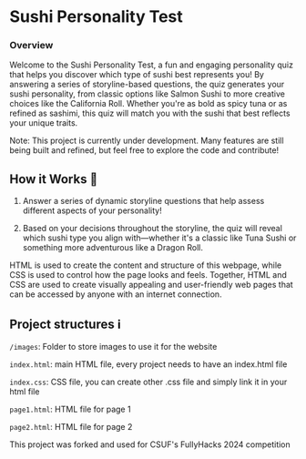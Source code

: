 # Sushi Personality Test 
### Overview


Welcome to the Sushi Personality Test, a fun and engaging personality quiz that helps you discover which type of sushi best represents you! By answering a series of storyline-based questions, the quiz generates your sushi personality, from classic options like Salmon Sushi to more creative choices like the California Roll. Whether you're as bold as spicy tuna or as refined as sashimi, this quiz will match you with the sushi that best reflects your unique traits.

Note: This project is currently under development. Many features are still being built and refined, but feel free to explore the code and contribute!

## How it Works 🤔 

1. Answer a series of dynamic storyline questions that help assess different aspects of your personality! 

2. Based on your decisions throughout the storyline, the quiz will reveal which sushi type you align with—whether it's a classic like Tuna Sushi or something more adventurous like a Dragon Roll.

HTML is used to create the content and structure of this webpage, while CSS is used to control how the page looks and feels. Together, HTML and CSS are used to create visually appealing and user-friendly web pages that can be accessed by anyone with an internet connection.

## Project structures ℹ️
```/images```: Folder to store images to use it for the website

```index.html```: main HTML file, every project needs to have an index.html file

```index.css```: CSS file, you can create other .css file and simply link it in your html file

```page1.html```: HTML file for page 1

```page2.html```: HTML file for page 2

This project was forked and used for CSUF's FullyHacks 2024 competition
